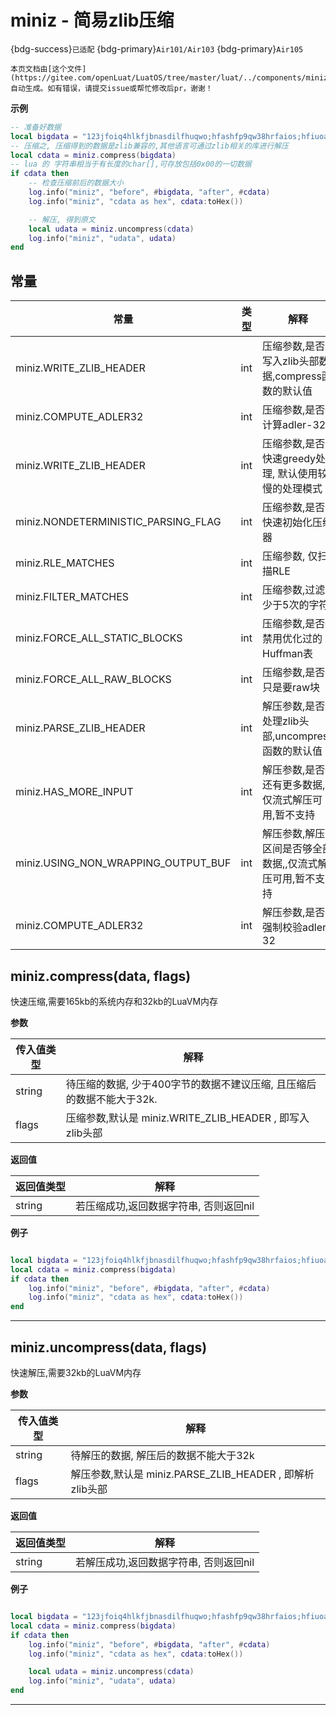 # miniz - 简易zlib压缩

{bdg-success}`已适配` {bdg-primary}`Air101/Air103` {bdg-primary}`Air105`

```{note}
本页文档由[这个文件](https://gitee.com/openLuat/LuatOS/tree/master/luat/../components/miniz/luat_lib_miniz.c)自动生成。如有错误，请提交issue或帮忙修改后pr，谢谢！
```


**示例**

```lua
-- 准备好数据
local bigdata = "123jfoiq4hlkfjbnasdilfhuqwo;hfashfp9qw38hrfaios;hfiuoaghfluaeisw"
-- 压缩之, 压缩得到的数据是zlib兼容的,其他语言可通过zlib相关的库进行解压
local cdata = miniz.compress(bigdata) 
-- lua 的 字符串相当于有长度的char[],可存放包括0x00的一切数据
if cdata then
    -- 检查压缩前后的数据大小
    log.info("miniz", "before", #bigdata, "after", #cdata)
    log.info("miniz", "cdata as hex", cdata:toHex())

    -- 解压, 得到原文
    local udata = miniz.uncompress(cdata)
    log.info("miniz", "udata", udata)
end

```

## 常量

|常量|类型|解释|
|-|-|-|
|miniz.WRITE_ZLIB_HEADER|int|压缩参数,是否写入zlib头部数据,compress函数的默认值|
|miniz.COMPUTE_ADLER32|int|压缩参数,是否计算adler-32|
|miniz.WRITE_ZLIB_HEADER|int|压缩参数,是否快速greedy处理, 默认使用较慢的处理模式|
|miniz.NONDETERMINISTIC_PARSING_FLAG|int|压缩参数,是否快速初始化压缩器|
|miniz.RLE_MATCHES|int|压缩参数, 仅扫描RLE|
|miniz.FILTER_MATCHES|int|压缩参数,过滤少于5次的字符|
|miniz.FORCE_ALL_STATIC_BLOCKS|int|压缩参数,是否禁用优化过的Huffman表|
|miniz.FORCE_ALL_RAW_BLOCKS|int|压缩参数,是否只是要raw块|
|miniz.PARSE_ZLIB_HEADER|int|解压参数,是否处理zlib头部,uncompress函数的默认值|
|miniz.HAS_MORE_INPUT|int|解压参数,是否还有更多数据,仅流式解压可用,暂不支持|
|miniz.USING_NON_WRAPPING_OUTPUT_BUF|int|解压参数,解压区间是否够全部数据,,仅流式解压可用,暂不支持|
|miniz.COMPUTE_ADLER32|int|解压参数,是否强制校验adler-32|


## miniz.compress(data, flags)



快速压缩,需要165kb的系统内存和32kb的LuaVM内存

**参数**

|传入值类型|解释|
|-|-|
|string|待压缩的数据, 少于400字节的数据不建议压缩, 且压缩后的数据不能大于32k.|
|flags|压缩参数,默认是 miniz.WRITE_ZLIB_HEADER , 即写入zlib头部|

**返回值**

|返回值类型|解释|
|-|-|
|string|若压缩成功,返回数据字符串, 否则返回nil|

**例子**

```lua

local bigdata = "123jfoiq4hlkfjbnasdilfhuqwo;hfashfp9qw38hrfaios;hfiuoaghfluaeisw"
local cdata = miniz.compress(bigdata)
if cdata then
    log.info("miniz", "before", #bigdata, "after", #cdata)
    log.info("miniz", "cdata as hex", cdata:toHex())
end


```

---

## miniz.uncompress(data, flags)



快速解压,需要32kb的LuaVM内存

**参数**

|传入值类型|解释|
|-|-|
|string|待解压的数据, 解压后的数据不能大于32k|
|flags|解压参数,默认是 miniz.PARSE_ZLIB_HEADER , 即解析zlib头部|

**返回值**

|返回值类型|解释|
|-|-|
|string|若解压成功,返回数据字符串, 否则返回nil|

**例子**

```lua

local bigdata = "123jfoiq4hlkfjbnasdilfhuqwo;hfashfp9qw38hrfaios;hfiuoaghfluaeisw"
local cdata = miniz.compress(bigdata)
if cdata then
    log.info("miniz", "before", #bigdata, "after", #cdata)
    log.info("miniz", "cdata as hex", cdata:toHex())

    local udata = miniz.uncompress(cdata)
    log.info("miniz", "udata", udata)
end

```

---


